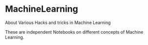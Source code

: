 # MachineLearning
About Various Hacks and tricks in Machine Learning

These are independent Notebooks on different concepts of Machine Learning.
